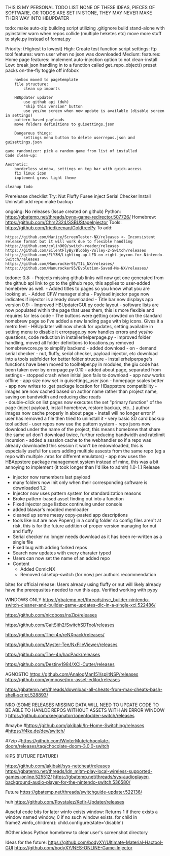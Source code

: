 THIS IS MY PERSONAL TODO LIST
NONE OF THESE IDEAS, PIECES OF SOFTWARE, OR TODOS ARE SET IN STONE, THEY MAY NEVER MAKE THEIR WAY INTO HBUPDATER

todo:
    make auto-zip building script utilizing .gitignore
    build stand-alone with pyinstaller
    warn when repos collide (multiple heketes etc)
    move more stuff to style.py instead of format.py

Priority:
    (Highest to lowest)
    High:
        Create test function script
        settings:
            ftp tool
        features:
            warn user when no json was downloaded
    Medium:
        features:
            Home page features:
            implement auto-injection
            option to not clean-install
    Low:
        break json handling in to a function called get_repo_object()
        preset packs
        on-the-fly toggle off infobox
       
        navbox moved to pagetemplate
        file structure:
            clean up imports

        HBUpdater updater
            use github api (duh)
            "skip this version" button
            use yes/no screen when new update is available (disable screen in settings)
        pattern-based payloads
        move folders definitions to guisettings.json

        Dangerous things:
            settings menu button to delete userrepos.json and guisettings.json

    game randomizer: pick a random game from list of installed
    Code clean-up:
   
    Aesthetic:
        borderless window, settings on top bar with quick-access
        fix linux icon
        implement gross light theme

    cleanup todo

Prerelease checklist 
Try:
    Nut
    Fluffy
    Fusee
    inject
    Serial Checker
    Install
    Uninstall
    add repo
    make backup

ongoing:
No releases (Issue created on github)
    Python:
        https://gbatemp.net/threads/pynx-game-redirector.507726/
    Homebrew:
        https://github.com/Chrs2324/SSBUStageInjector
    Tools:
        https://github.com/friedkeenan/GoldtreePy
To add:
    
    https://github.com/Marice/ScreenTester-NX/releases <- Inconsistent release format but it will work due to flexible handling
    https://github.com/colin969/switch-reader/releases
    https://github.com/SilentFlyBy/Blobby-Volley-2-Switch/releases
    https://github.com/ELY3M/Lighting-up-LED-on-right-joycon-for-Nintendo-Switch/releases
    https://github.com/Manurocker95/TIL_NX/releases/
    https://github.com/Manurocker95/Evolution-Saved-Me-NX/releases/

todone:
0.8:
    - Projects missing github links will now get one generated from the github api link to go to the github repo, this applies to user-added homebrew as well. 
    - Added titles to pages so you know what you are looking at.
    - Added CFW manager alpha
    - Payload injector page now indicates if injector is already downloaded
    - Title bar now displays app version
0.9:
    - Improved HBUpdaterGUI.py code layout
    - software lists are now populated within the page that uses them, this is more flexible and requires far less code
    - The buttons were getting crowded on the standard homebrew page so I've added a new landing page with big icons. Gives it a metro feel
    - HBUpdater will now check for updates, setting available in setting menu to disable it
    errorpage.py now handles errors and yes/no questions, code reduction in installerhelperpage.py
    - improved folder handling, moved all folder definitions to locations.py
    removed homebrewcore.py to simplify backend
    - added download - on - demand serial checker
    - nut, fluffy, serial checker, payload injector, etc download into a tools subfolder for better folder structure 
    - installerhelperpage's functions have been moved to toolhelper.py in modules, the giu code has been taken over by errorpage.py
0.10
    - added about page, separated from settings
    - stopped crash when initial json fails to download
    - app now works offline
    - app size now set in guisettings_user.json
    - homepage scales better
    - app now writes to .get package location for HBappstore compatibility
    - images are now cached based on author name rather than project name, saving on bandwidth and reducing disc reads  
    - double-click on list pages now executes the set "primary function" of the page (inject payload, install homebrew, restore backup, etc...)
    author images now cache properly in about page
    - install will no longer error if user has removed a file then tried to uninstall it
    - very basic SD card backup tool added
    - user repos now use the pattern system
    - repo jsons now download under the name of the project, this means homebrew that share the same url don't download twice, furthur reducing bandwidth and ratelimit incursion
    - added a session cache to the webhandler so if a repo was already downloaded this session it won't be redownloaded, this is especially useful for users adding multiple assests from the same repo (eg a repo with multiple .nros for different emulators)
    - app now uses the HBAppstore package management system instead of mine, this was a bit annoying to implement (it took longer than I'd like to admit)
1.0-1.1
Release
 - injector now remembers last payload
 - many folders now init only when their corresponding software is downloaded
1.2
 - Injector now uses pattern system for standardization reasons
 - Broke pattern-based asset finding out into a function
 - Fixed injector page listbox continuing under console
 - added blawar's modded memloader
 - cleaned up some messy copy-pasted app descriptions
 - tools like nut are now Popen() in a config folder so config files aren't at risk, this is for the future addition of proper version managing for nut and fluffy
 - Serial checker no longer needs download as it has been re-written as a single file
 - Fixed bug with adding forked repos
 - Search now updates with every charater typed
 - Users can now set the name of an added repo
 - Content
     + Added ComicNX
     + Removed sdsetup-switch (for now) per authors recommendation












    
 

bites for official release:
Users already using fluffy or nut will likely already have the prerequsites needed to run this app.
Verified working with pypy


WINDOWS ONLY
https://gbatemp.net/threads/nsc_builder-nintendo-switch-cleaner-and-builder-game-updates-dlc-in-a-single-xci.522486/ 

https://github.com/nicoboss/nsZip/releases

https://github.com/CaitSith2/SwitchSDTool/releases

https://github.com/The-4n/reNXpack/releases/

https://github.com/Myster-Tee/NxFileViewer/releases

https://github.com/The-4n/hacPack/releases

https://github.com/Destiny1984/XCI-Cutter/releases

AGNOSTIC
https://github.com/AnalogMan151/splitNSP/releases
https://github.com/vgmoose/nro-asset-editor/releases


https://gbatemp.net/threads/download-all-cheats-from-max-cheats-bash-shell-script.528893/

NRO (SOME RELEASES MISSING DATA WILL NEED TO UPDATE CODE TO BE ABLE TO HANLDE REPOS WITHOUT ASSETS WITH AN ERROR WINDOW )
https://github.com/keeganatorr/openfodder-switch/releases

#maybe
#https://github.com/jakibaki/In-Home-Switching/releases
#https://f4ke.de/dev/switch/

#7zip
#https://github.com/WinterMute/chocolate-doom/releases/tag/chocolate-doom-3.0.0-switch

KIPS (FUTURE FEATURE)

https://github.com/jakibaki/sys-netcheat/releases
https://gbatemp.net/threads/ldn_mitm-play-local-wireless-supported-games-online.525512/
https://gbatemp.net/threads/sys-audioplayer-background-audio-player-for-the-nintendo-switch.536580/

Future
https://gbatemp.net/threads/switchguide-updater.522136/

huh
https://github.com/Povstalez/Kefir-Updater/releases





#useful code bits for later
winfo exists window: Returns 1 if there exists a window named window, 0 if no such window exists.
for child in frame2.winfo_children():
    child.configure(state='disable')


#Other ideas
Python homebrew to clear user's screenshot directory


Ideas for the future:
https://github.com/bodyXY/Ultimate-Material-Hactool-GUI
https://github.com/bodyXY/NES-ONLINE-Game-Injector

